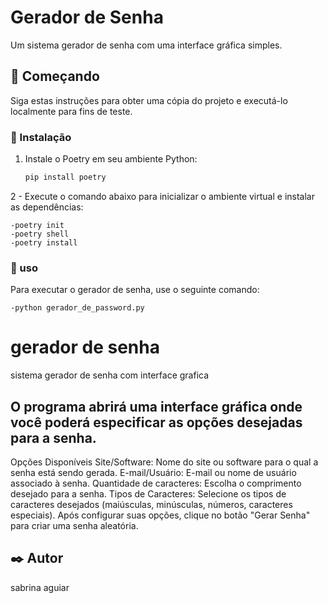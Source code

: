 # Gerador de Senha

Um sistema gerador de senha com uma interface gráfica simples.

## 🚀 Começando

Siga estas instruções para obter uma cópia do projeto e executá-lo localmente para fins de teste.

### 🔧 Instalação

1. Instale o Poetry em seu ambiente Python:

   ```bash
   pip install poetry

2 - Execute o comando abaixo para inicializar o ambiente virtual e instalar as dependências:

    -poetry init
    -poetry shell
    -poetry install

### 🔧 uso

Para executar o gerador de senha, use o seguinte comando:

    -python gerador_de_password.py


# gerador de senha

sistema gerador de senha com interface grafica

## O programa abrirá uma interface gráfica onde você poderá especificar as opções desejadas para a senha.

Opções Disponíveis
Site/Software: Nome do site ou software para o qual a senha está sendo gerada.
E-mail/Usuário: E-mail ou nome de usuário associado à senha.
Quantidade de caracteres: Escolha o comprimento desejado para a senha.
Tipos de Caracteres: Selecione os tipos de caracteres desejados (maiúsculas, minúsculas, números, caracteres especiais).
Após configurar suas opções, clique no botão "Gerar Senha" para criar uma senha aleatória.


## ✒️ Autor

sabrina aguiar

